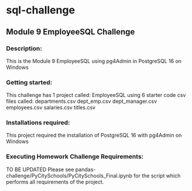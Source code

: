 # sql-challenge
## Module 9 EmployeeSQL Challenge

### Description: 
This is the Module 9 EmployeeSQL using pg4Admin in PostgreSQL 16 on Windows

### Getting started: 
This challenge has 1 project called: EmployeeSQL using 6 starter code csv files called:
  departments.csv
  dept_emp.csv
  dept_manager.csv
  employees.csv
  salaries.csv
  titles.csv  

### Installations required: 
This project required the installation of PostgreSQL 16 with pg4Admin on Windows

### Executing Homework Challenge Requirements:
TO BE UPDATED Please see pandas-challenge/PyCitySchools/PyCitySchools_Final.ipynb for the script which performs all requirements of the project.
